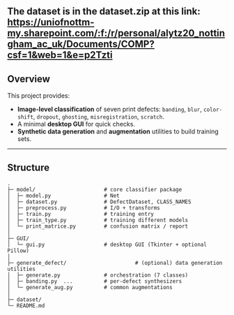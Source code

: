 The dataset is in the dataset.zip at this link: https://uniofnottm-my.sharepoint.com/:f:/r/personal/alytz20_nottingham_ac_uk/Documents/COMP?csf=1&web=1&e=p2Tzti
---

## Overview

This project provides:

* **Image-level classification** of seven print defects: `banding`, `blur`, `color-shift`, `dropout`, `ghosting`, `misregistration`, `scratch`.
* A minimal **desktop GUI** for quick checks.
* **Synthetic data generation** and **augmentation** utilities to build training sets.


---

## Structure

```
.
├─ model/                      # core classifier package
│  ├─ model.py                 # Net
│  ├─ dataset.py               # DefectDataset, CLASS_NAMES
│  ├─ preprocess.py            # I/O + transforms
│  ├─ train.py                 # training entry
│  ├─ train_type.py            # training different models
│  └─ print_matrice.py         # confusion matrix / report
│
├─ GUI/
│  └─ gui.py                   # desktop GUI (Tkinter + optional Pillow)
│
├─ generate_defect/                      # (optional) data generation utilities
│  ├─ generate.py              # orchestration (7 classes)
│  ├─ banding.py  ...          # per-defect synthesizers
│  └─ generate_aug.py          # common augmentations
│
├─ dataset/                    
└─ README.md
